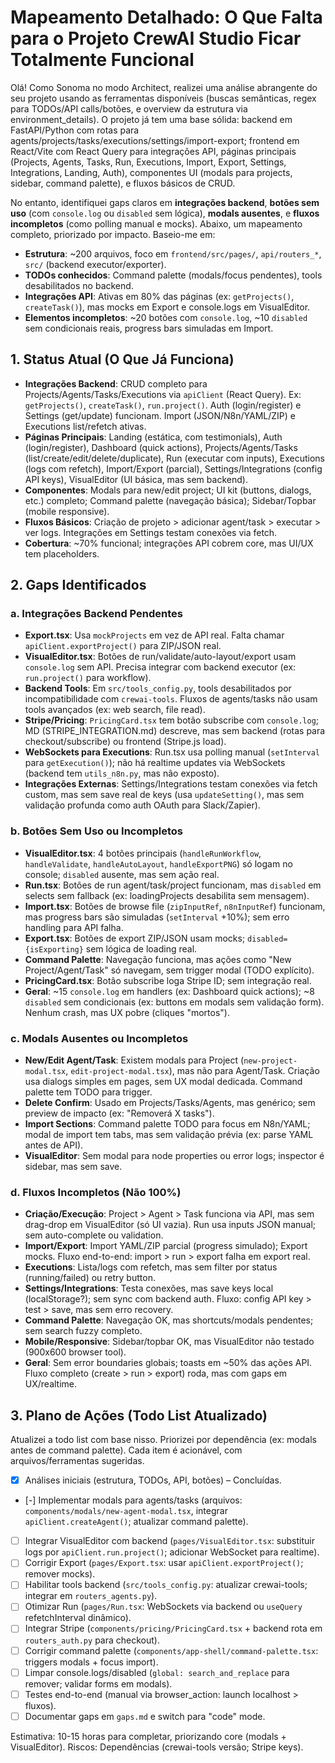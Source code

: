 # Mapeamento Detalhado: O Que Falta para o Projeto CrewAI Studio Ficar Totalmente Funcional

Olá! Como Sonoma no modo Architect, realizei uma análise abrangente do seu projeto usando as ferramentas disponíveis (buscas semânticas, regex para TODOs/API calls/botões, e overview da estrutura via environment_details). O projeto já tem uma base sólida: backend em FastAPI/Python com rotas para agents/projects/tasks/executions/settings/import-export; frontend em React/Vite com React Query para integrações API, páginas principais (Projects, Agents, Tasks, Run, Executions, Import, Export, Settings, Integrations, Landing, Auth), componentes UI (modals para projects, sidebar, command palette), e fluxos básicos de CRUD.

No entanto, identifiquei gaps claros em **integrações backend**, **botões sem uso** (com `console.log` ou `disabled` sem lógica), **modals ausentes**, e **fluxos incompletos** (como polling manual e mocks). Abaixo, um mapeamento completo, priorizado por impacto. Baseio-me em:
- **Estrutura**: ~200 arquivos, foco em `frontend/src/pages/`, `api/routers_*`, `src/` (backend executor/exporter).
- **TODOs conhecidos**: Command palette (modals/focus pendentes), tools desabilitados no backend.
- **Integrações API**: Ativas em 80% das páginas (ex: `getProjects()`, `createTask()`), mas mocks em Export e console.logs em VisualEditor.
- **Elementos incompletos**: ~20 botões com `console.log`, ~10 `disabled` sem condicionais reais, progress bars simuladas em Import.

## 1. Status Atual (O Que Já Funciona)
- **Integrações Backend**: CRUD completo para Projects/Agents/Tasks/Executions via `apiClient` (React Query). Ex: `getProjects()`, `createTask()`, `run.project()`. Auth (login/register) e Settings (get/update) funcionam. Import (JSON/N8n/YAML/ZIP) e Executions list/refetch ativas.
- **Páginas Principais**: Landing (estática, com testimonials), Auth (login/register), Dashboard (quick actions), Projects/Agents/Tasks (list/create/edit/delete/duplicate), Run (executar com inputs), Executions (logs com refetch), Import/Export (parcial), Settings/Integrations (config API keys), VisualEditor (UI básica, mas sem backend).
- **Componentes**: Modals para new/edit project; UI kit (buttons, dialogs, etc.) completo; Command palette (navegação básica); Sidebar/Topbar (mobile responsive).
- **Fluxos Básicos**: Criação de projeto > adicionar agent/task > executar > ver logs. Integrações em Settings testam conexões via fetch.
- **Cobertura**: ~70% funcional; integrações API cobrem core, mas UI/UX tem placeholders.

## 2. Gaps Identificados
### a. Integrações Backend Pendentes
- **Export.tsx**: Usa `mockProjects` em vez de API real. Falta chamar `apiClient.exportProject()` para ZIP/JSON real.
- **VisualEditor.tsx**: Botões de run/validate/auto-layout/export usam `console.log` sem API. Precisa integrar com backend executor (ex: `run.project()` para workflow).
- **Backend Tools**: Em `src/tools_config.py`, tools desabilitados por incompatibilidade com `crewai-tools`. Fluxos de agents/tasks não usam tools avançados (ex: web search, file read).
- **Stripe/Pricing**: `PricingCard.tsx` tem botão subscribe com `console.log`; MD (STRIPE_INTEGRATION.md) descreve, mas sem backend (rotas para checkout/subscribe) ou frontend (Stripe.js load).
- **WebSockets para Executions**: Run.tsx usa polling manual (`setInterval` para `getExecution()`); não há realtime updates via WebSockets (backend tem `utils_n8n.py`, mas não exposto).
- **Integrações Externas**: Settings/Integrations testam conexões via fetch custom, mas sem save real de keys (usa `updateSetting()`, mas sem validação profunda como auth OAuth para Slack/Zapier).

### b. Botões Sem Uso ou Incompletos
- **VisualEditor.tsx**: 4 botões principais (`handleRunWorkflow`, `handleValidate`, `handleAutoLayout`, `handleExportPNG`) só logam no console; `disabled` ausente, mas sem ação real.
- **Run.tsx**: Botões de run agent/task/project funcionam, mas `disabled` em selects sem fallback (ex: loadingProjects desabilita sem mensagem).
- **Import.tsx**: Botões de browse file (`zipInputRef`, `n8nInputRef`) funcionam, mas progress bars são simuladas (`setInterval` +10%); sem erro handling para API falha.
- **Export.tsx**: Botões de export ZIP/JSON usam mocks; `disabled={isExporting}` sem lógica de loading real.
- **Command Palette**: Navegação funciona, mas ações como "New Project/Agent/Task" só navegam, sem trigger modal (TODO explícito).
- **PricingCard.tsx**: Botão subscribe loga Stripe ID; sem integração real.
- **Geral**: ~15 `console.log` em handlers (ex: Dashboard quick actions); ~8 `disabled` sem condicionais (ex: buttons em modals sem validação form). Nenhum crash, mas UX pobre (cliques "mortos").

### c. Modals Ausentes ou Incompletos
- **New/Edit Agent/Task**: Existem modals para Project (`new-project-modal.tsx`, `edit-project-modal.tsx`), mas não para Agent/Task. Criação usa dialogs simples em pages, sem UX modal dedicada. Command palette tem TODO para trigger.
- **Delete Confirm**: Usado em Projects/Tasks/Agents, mas genérico; sem preview de impacto (ex: "Removerá X tasks").
- **Import Sections**: Command palette TODO para focus em N8n/YAML; modal de import tem tabs, mas sem validação prévia (ex: parse YAML antes de API).
- **VisualEditor**: Sem modal para node properties ou error logs; inspector é sidebar, mas sem save.

### d. Fluxos Incompletos (Não 100%)
- **Criação/Execução**: Project > Agent > Task funciona via API, mas sem drag-drop em VisualEditor (só UI vazia). Run usa inputs JSON manual; sem auto-complete ou validation.
- **Import/Export**: Import YAML/ZIP parcial (progress simulado); Export mocks. Fluxo end-to-end: import > run > export falha em export real.
- **Executions**: Lista/logs com refetch, mas sem filter por status (running/failed) ou retry button.
- **Settings/Integrations**: Testa conexões, mas save keys local (localStorage?); sem sync com backend auth. Fluxo: config API key > test > save, mas sem erro recovery.
- **Command Palette**: Navegação OK, mas shortcuts/modals pendentes; sem search fuzzy completo.
- **Mobile/Responsive**: Sidebar/topbar OK, mas VisualEditor não testado (900x600 browser tool).
- **Geral**: Sem error boundaries globais; toasts em ~50% das ações API. Fluxo completo (create > run > export) roda, mas com gaps em UX/realtime.

## 3. Plano de Ações (Todo List Atualizado)
Atualizei a todo list com base nisso. Priorizei por dependência (ex: modals antes de command palette). Cada item é acionável, com arquivos/ferramentas sugeridas.

- [x] Análises iniciais (estrutura, TODOs, API, botões) – Concluídas.
- [-] Implementar modals para agents/tasks (arquivos: `components/modals/new-agent-modal.tsx`, integrar `apiClient.createAgent()`; atualizar command palette).
- [ ] Integrar VisualEditor com backend (`pages/VisualEditor.tsx`: substituir logs por `apiClient.run.project()`; adicionar WebSocket para realtime).
- [ ] Corrigir Export (`pages/Export.tsx`: usar `apiClient.exportProject()`; remover mocks).
- [ ] Habilitar tools backend (`src/tools_config.py`: atualizar crewai-tools; integrar em `routers_agents.py`).
- [ ] Otimizar Run (`pages/Run.tsx`: WebSockets via backend ou `useQuery` refetchInterval dinâmico).
- [ ] Integrar Stripe (`components/pricing/PricingCard.tsx` + backend rota em `routers_auth.py` para checkout).
- [ ] Corrigir command palette (`components/app-shell/command-palette.tsx`: triggers modals + focus import).
- [ ] Limpar console.logs/disabled (`global: search_and_replace` para remover; validar forms em modals).
- [ ] Testes end-to-end (manual via browser_action: launch localhost > fluxos).
- [ ] Documentar gaps em `gaps.md` e switch para "code" mode.

Estimativa: 10-15 horas para completar, priorizando core (modals + VisualEditor). Riscos: Dependências (crewai-tools versão; Stripe keys).